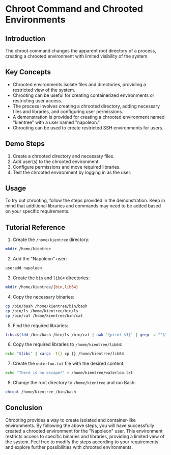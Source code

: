 # Chroot Command and Chrooted Environments

## Introduction
The chroot command changes the apparent root directory of a process, creating a chrooted environment with limited visibility of the system.

## Key Concepts

- Chrooted environments isolate files and directories, providing a restricted view of the system.
- Chrooting can be useful for creating containerized environments or restricting user access.
- The process involves creating a chrooted directory, adding necessary files and libraries, and configuring user permissions.
- A demonstration is provided for creating a chrooted environment named "kientree" with a user named "napoleon."
- Chrooting can be used to create restricted SSH environments for users.

## Demo Steps

1. Create a chrooted directory and necessary files.
2. Add user(s) to the chrooted environment.
3. Configure permissions and move required libraries.
4. Test the chrooted environment by logging in as the user.

## Usage

To try out chrooting, follow the steps provided in the demonstration. Keep in mind that additional libraries and commands may need to be added based on your specific requirements.

## Tutorial Reference

1. Create the `/home/kientree` directory:
```bash
mkdir /home/kientree
```
2. Add the "Napoleon" user:
```bash
useradd napoleon
```
3. Create the `bin` and `lib64` directories:
```bash
mkdir /home/kientree/{bin,lib64}
```
4. Copy the necessary binaries:
```bash
cp /bin/bash /home/kientree/bin/bash
cp /bin/ls /home/kientree/bin/ls
cp /bin/cat /home/kientree/bin/cat
```

5. Find the required libraries:
```bash
libs=$(ldd /bin/bash /bin/ls /bin/cat | awk '{print $3}' | grep -v "^$")
```
6. Copy the required libraries to `/home/kientree/lib64`:
```bash
echo "$libs" | xargs -I{} cp {} /home/kientree/lib64
```
7. Create the `waterloo.txt` file with the desired content:
```bash
echo "There is no escape!" > /home/kientree/waterloo.txt
```
8. Change the root directory to `/home/kientree` and run Bash:
```bash
chroot /home/kientree /bin/bash
```

## Conclusion

Chrooting provides a way to create isolated and container-like environments. By following the above steps, you will have successfully created a chrooted environment for the "Napoleon" user. This environment restricts access to specific binaries and libraries, providing a limited view of the system. Feel free to modify the steps according to your requirements and explore further possibilities with chrooted environments.